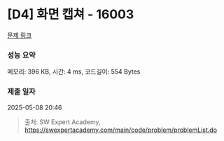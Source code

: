 # [D4] 화면 캡쳐 - 16003 

[문제 링크](https://swexpertacademy.com/main/code/problem/problemDetail.do?contestProbId=AYYAGjgqPgcDFARc) 

### 성능 요약

메모리: 396 KB, 시간: 4 ms, 코드길이: 554 Bytes

### 제출 일자

2025-05-08 20:46



> 출처: SW Expert Academy, https://swexpertacademy.com/main/code/problem/problemList.do
